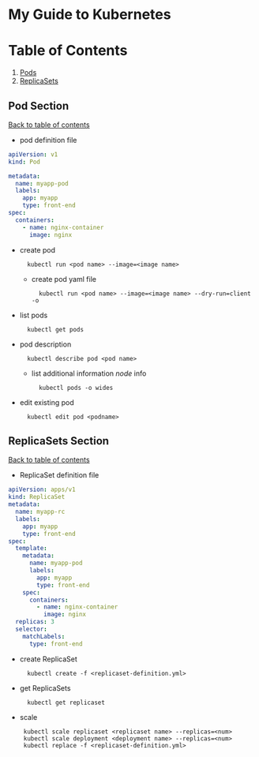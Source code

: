 # My Guide to Kubernetes

# Table of Contents <a name="toc"></a>

1. [Pods](#pod-section)
2. [ReplicaSets](#replicasets-section)

## Pod Section <a name="pod-section"></a>

[Back to table of contents](#toc)

- pod definition file

```yaml
apiVersion: v1
kind: Pod

metadata:
  name: myapp-pod
  labels:
    app: myapp
    type: front-end
spec:
  containers:
    - name: nginx-container
      image: nginx
```

- create pod

        kubectl run <pod name> --image=<image name>

  - create pod yaml file

          kubectl run <pod name> --image=<image name> --dry-run=client -o

- list pods

        kubectl get pods

- pod description

        kubectl describe pod <pod name>

  - list additional information _node_ info

          kubectl pods -o wides

- edit existing pod

        kubectl edit pod <podname>

## ReplicaSets Section <a name="replicasets-section"></a>

[Back to table of contents](#toc)

- ReplicaSet definition file

```yaml
apiVersion: apps/v1
kind: ReplicaSet
metadata:
  name: myapp-rc
  labels:
    app: myapp
    type: front-end
spec:
  template:
    metadata:
      name: myapp-pod
      labels:
        app: myapp
        type: front-end
    spec:
      containers:
        - name: nginx-container
          image: nginx
  replicas: 3
  selector:
    matchLabels:
      type: front-end
```

- create ReplicaSet

        kubectl create -f <replicaset-definition.yml>

- get ReplicaSets

        kubectl get replicaset

- scale

       kubectl scale replicaset <replicaset name> --replicas=<num>
       kubectl scale deployment <deployment name> --replicas=<num>
       kubectl replace -f <replicaset-definition.yml>
